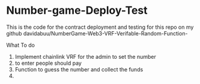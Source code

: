 # Number-game-Deploy-Test
This is the code for the contract deployment and testing for this repo on my github davidabuu/NumberGame-Web3-VRF-Verifable-Random-Function-


What To do 
1. Implement chainlink VRF for the admin to set the number
2. to enter people should pay
3. Function to guess the number and collect the funds
4. 